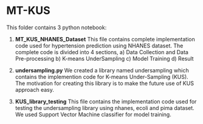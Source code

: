 # MT-KUS
This folder contains 3 python notebook:
1. **MT_KUS_NHANES_Dataset**
   This file contains complete implementation code used for hypertension prediction using NHANES dataset. The complete code is divided into 4 sections,
    a) Data Collection and Data Pre-processing
    b) K-means UnderSampling
    c) Model Training
    d) Result
    
2. **undersampling.py**
    We created a library named undersampling which contains the implemention code for K-means Under-Sampling (KUS). The motivation for creating this library
    is to make the future use of KUS approach easy.
    
3. **KUS_library_testing**
    This file contains the implementation code used for testing the undersampling library using nhanes, ecoli and pima dataset. We used Support Vector Machine 
    classifier for model training.
